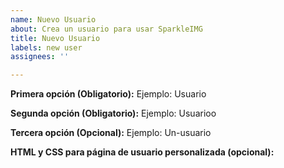 ```yaml
---
name: Nuevo Usuario
about: Crea un usuario para usar SparkleIMG
title: Nuevo Usuario
labels: new user
assignees: ''

---
```


**Primera opción (Obligatorio):**
Ejemplo: Usuario

**Segunda opción (Obligatorio):**
Ejemplo: Usuarioo

**Tercera opción (Opcional):**
Ejemplo: Un-usuario

**HTML y CSS para página de usuario personalizada (opcional):**
